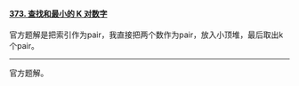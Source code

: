 #### [373. 查找和最小的 K 对数字](https://leetcode.cn/problems/find-k-pairs-with-smallest-sums/)

官方题解是把索引作为pair，我直接把两个数作为pair，放入小顶堆，最后取出k个pair。



---

官方题解。